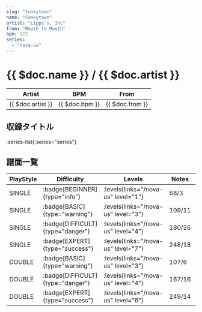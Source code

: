 ```yaml
---
slug: "funkytown"
name: "Funkytown"
artist: "Lipps's, Inc"
from: "Mouth to Mouth"
bpm: 122
series:
  - "nova-us"
---
```


# {{ $doc.name }} / {{ $doc.artist }}

|Artist|BPM|From|
|------|---|----|
|{{ $doc.artist }}|{{ $doc.bpm }}|{{ $doc.from }}|

## 収録タイトル

:series-list{:series="series"}

## 譜面一覧

|PlayStyle|Difficulty|Levels|Notes|Movie|
|---------|----------|------|-----|-----|
|SINGLE| :badge[BEGINNER]{type="info"}| :levels{links="/nova-us" level="1"}|68/3||
|SINGLE| :badge[BASIC]{type="warning"}| :levels{links="/nova-us" level="3"}|109/11||
|SINGLE| :badge[DIFFICULT]{type="danger"}| :levels{links="/nova-us" level="4"}|180/26||
|SINGLE| :badge[EXPERT]{type="success"}| :levels{links="/nova-us" level="7"}|248/18||
|DOUBLE| :badge[BASIC]{type="warning"}| :levels{links="/nova-us" level="3"}|107/6||
|DOUBLE| :badge[DIFFICULT]{type="danger"}| :levels{links="/nova-us" level="4"}|167/16||
|DOUBLE| :badge[EXPERT]{type="success"}| :levels{links="/nova-us" level="6"}|249/14||
